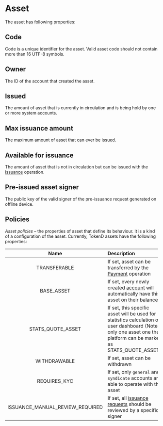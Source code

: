 # Asset

The asset has following properties:

## Code

Code is a unique identifier for the asset. Valid asset code should not contain more than 16 UTF-8 symbols.

## Owner

The ID of the account that created the asset.

## Issued

The amount of asset that is currently in circulation and is being hold by one or more system accounts.

## Max issuance amount

The maximum amount of asset that can ever be issued.

## Available for issuance

The amount of asset that is not in circulation but can be issued with the [issuance](../reviewable-requests/request_issuance.md) operation.

## Pre-issued asset signer

The public key of the valid signer of the pre-issuance request generated on offline device.

## Policies

_Asset policies_ – the properties of asset that define its behaviour. It is a kind of a configuration of the asset. Currently, TokenD assets have the following properties:

| Name | Description |
| :---: | :--- |
| TRANSFERABLE | If set, asset can be transferred by the [Payment](../operations/payment.md) operation |
| BASE\_ASSET | If set, every newly created [account](accounts.md) will automatically have this asset on their balance. |
| STATS\_QUOTE\_ASSET | If set, this specific asset will be used for statistics calculation on user dashboard \(Note: only one asset one the platform can be marked as STATS\_QUOTE\_ASSET.\) |
| WITHDRAWABLE | If set, asset can be withdrawn |
| REQUIRES\_KYC | If set, only `general` and `syndicate` accounts are able to operate with this asset |
| ISSUANCE\_MANUAL\_REVIEW\_REQUIRED | If set, all [issuance requests](../reviewable-requests/request_issuance.md) should be reviewed by a specific signer |

